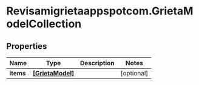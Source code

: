 # Revisamigrietaappspotcom.GrietaModelCollection

## Properties
Name | Type | Description | Notes
------------ | ------------- | ------------- | -------------
**items** | [**[GrietaModel]**](GrietaModel.md) |  | [optional] 


